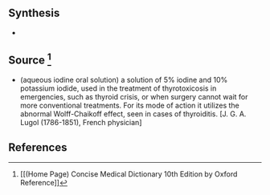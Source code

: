 ## Synthesis
- 
## Source [^1]
- (aqueous iodine oral solution) a solution of 5% iodine and $10 \%$ potassium iodide, used in the treatment of thyrotoxicosis in emergencies, such as thyroid crisis, or when surgery cannot wait for more conventional treatments. For its mode of action it utilizes the abnormal Wolff-Chaikoff effect, seen in cases of thyroiditis. \[J. G. A. Lugol (1786-1851), French physician]
## References

[^1]: [[(Home Page) Concise Medical Dictionary 10th Edition by Oxford Reference]]